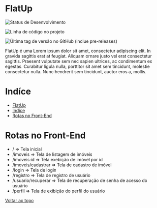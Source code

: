 # FlatUp

<!-- Opções [Ativo,Em Pausa,Encerrado] -->
![Status de Desenvolvimento](https://img.shields.io/badge/Desenvolvimento-Ativo-success)

![Linha de código no projeto](https://img.shields.io/tokei/lines/github/locus-dev/flatup-app?label=Linhas%20de%20c%C3%B3digo&style=flat)

![Última tag de versão no GitHub (inclue pre-releases)](https://img.shields.io/github/v/tag/locus-dev/flatup-app?include_prereleases&label=Vers%C3%A3o&color=yellow)

FlatUp é uma Lorem ipsum dolor sit amet, consectetur adipiscing elit. In gravida sagittis erat at feugiat. Aliquam ornare justo vel erat consectetur sagittis. Praesent vulputate sem nec sapien ultrices, ac condimentum ex egestas. Curabitur ligula nulla, porttitor sit amet sem tincidunt, molestie consectetur nulla. Nunc hendrerit sem tincidunt, auctor eros a, mollis.

# Indíce

- [FlatUp](#flatup)
- [Indíce](#indíce)
- [Rotas no Front-End](#rotas-no-front-end)

# Rotas no Front-End

- / => Tela inicial
- /imoveis => Tela de listagem de imóveis
- /imoveis:id => Tela exebição de imóvel por id
- /imoveis/cadastrar => Tela de cadastro de imóvel
- /login => Tela de login
- /registro => Tela de registro de usuário
- /usuario/recuperar => Tela de recuperação de senha de acesso do usuário
- /perfil => Tela de exibição do perfil do usuário

[Voltar ao topo](#flatup)
